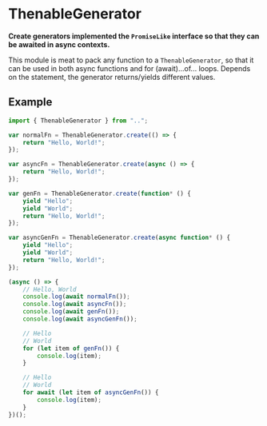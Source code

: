 # ThenableGenerator

**Create generators implemented the `PromiseLike` interface so that they can**
**be awaited in async contexts.**

This module is meat to pack any function to a `ThenableGenerator`, so that it 
can be used in both async functions and for (await)...of... loops. Depends on
the statement, the generator returns/yields different values.

## Example

```typescript
import { ThenableGenerator } from "..";

var normalFn = ThenableGenerator.create(() => {
    return "Hello, World!";
});

var asyncFn = ThenableGenerator.create(async () => {
    return "Hello, World!";
});

var genFn = ThenableGenerator.create(function* () {
    yield "Hello";
    yield "World";
    return "Hello, World!";
});

var asyncGenFn = ThenableGenerator.create(async function* () {
    yield "Hello";
    yield "World";
    return "Hello, World!";
});

(async () => {
    // Hello, World
    console.log(await normalFn());
    console.log(await asyncFn());
    console.log(await genFn());
    console.log(await asyncGenFn());

    // Hello
    // World
    for (let item of genFn()) {
        console.log(item);
    }

    // Hello
    // World
    for await (let item of asyncGenFn()) {
        console.log(item);
    }
})();
```